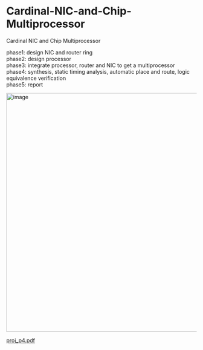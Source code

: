 # Cardinal-NIC-and-Chip-Multiprocessor
Cardinal NIC and Chip Multiprocessor

phase1: design NIC and router ring<br>
phase2: design processor<br>
phase3: integrate processor, router and NIC to get a multiprocessor<br>
phase4: synthesis, static timing analysis, automatic place and route, logic equivalence verification<br>
phase5: report<br>

<img width="632" alt="image" src="https://user-images.githubusercontent.com/66343787/142299481-5925eb17-acc3-4a33-b71e-bb8267663045.png">


[proj_p4.pdf](https://github.com/jiru1997/Cardinal-NIC-and-Chip-Multiprocessor-/files/7558659/proj_p4.pdf)
